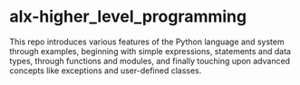 # alx-higher_level_programming
This repo introduces various features of the Python language and system through examples, beginning with simple expressions, statements and data types, through functions and modules, and finally touching upon advanced concepts like exceptions and user-defined classes.
